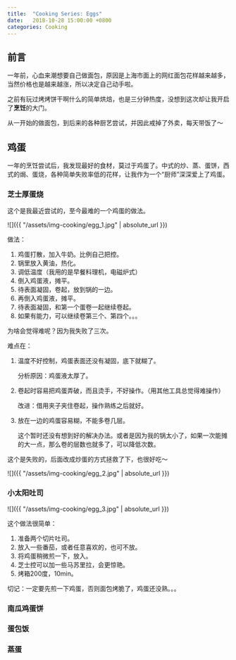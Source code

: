```yaml
---
title:  "Cooking Series: Eggs"
date:   2018-10-28 15:00:00 +0800
categories: Cooking
---
```




## 前言

一年前，心血来潮想要自己做面包，原因是上海市面上的网红面包花样越来越多，当然价格也是越来越涨，所以决定自己动手啦。

之前有玩过烤烤饼干啊什么的简单烘焙，也是三分钟热度，没想到这次却让我开启了**烹饪**的大门。

从一开始的做面包，到后来的各种厨艺尝试，并因此戒掉了外卖，每天带饭了～



## 鸡蛋

一年的烹饪尝试后，我发现最好的食材，莫过于鸡蛋了。中式的炒、蒸、蛋饼，西式的焗、蛋烧，各种简单失败率低的花样，让我作为一个“厨师”深深爱上了鸡蛋。

### 芝士厚蛋烧

这个是我最近尝试的，至今最难的一个鸡蛋的做法。

![]({{ "/assets/img-cooking/egg_1.jpg" | absolute_url }})

做法：

1. 鸡蛋打散，加入牛奶。比例自己把控。
2. 锅里放入黄油，热化。
3. 调低温度（我用的是早餐料理机，电磁炉式）
4. 倒入鸡蛋液，摊平。
5. 待表面凝固，卷起，放到锅的一边。
6. 再倒入鸡蛋液，摊平。
7. 待表面凝固，和第一个蛋卷一起继续卷起。
8. 如果有能力，可以继续卷第三个、第四个。。。

为啥会觉得难呢？因为我失败了三次。

难点在：

1. 温度不好控制，鸡蛋表面还没有凝固，底下就糊了。

   分析原因：鸡蛋液太厚了。

2. 卷起时容易把鸡蛋弄破，而且烫手，不好操作。（用其他工具总觉得难操作）

   改进：借用夹子夹住卷起，操作熟练之后就好。

3. 放在一边的鸡蛋容易糊，不能多卷几层。

   这个暂时还没有想到好的解决办法。或者是因为我的锅太小了，如果一次能摊的大一点，那么卷的层数也就多了，可以降低次数。

这个是失败的，后面改成炒蛋的方式拯救了下，也很好吃～

![]({{ "/assets/img-cooking/egg_2.jpg" | absolute_url }})

### 小太阳吐司

![]({{ "/assets/img-cooking/egg_3.jpg" | absolute_url }})

这个做法很简单：

1. 准备两个切片吐司。
2. 放入一些番茄，或者任意喜欢的，也可不放。
3. 将鸡蛋稍微煎一下，放入。
4. 芝士控可以加一些马苏里拉，会更惊艳。
5. 烤箱200度，10min。

切记：一定要先煎一下鸡蛋，否则面包烤脆了，鸡蛋还没熟。。。

### 南瓜鸡蛋饼



### 蛋包饭



### 蒸蛋



